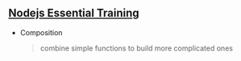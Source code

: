 ## [Nodejs Essential Training](https://www.linkedin.com/learning/node-js-essential-training-3/learn-the-node-js-fundamentals)
   
   - Composition
        > combine simple functions to build more complicated ones

